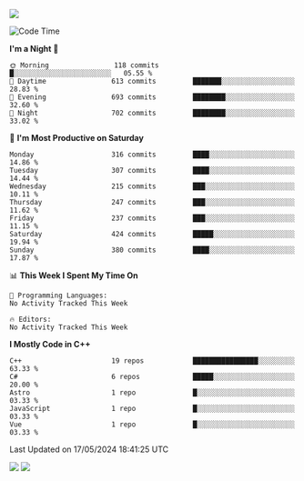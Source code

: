 ![](https://komarev.com/ghpvc/?username=lilpidgey&color=red)
<!--START_SECTION:waka-->
![Code Time](http://img.shields.io/badge/Code%20Time-1%2C491%20hrs%2018%20mins-blue)

**I'm a Night 🦉** 

```text
🌞 Morning                118 commits         █░░░░░░░░░░░░░░░░░░░░░░░░   05.55 % 
🌆 Daytime                613 commits         ███████░░░░░░░░░░░░░░░░░░   28.83 % 
🌃 Evening                693 commits         ████████░░░░░░░░░░░░░░░░░   32.60 % 
🌙 Night                  702 commits         ████████░░░░░░░░░░░░░░░░░   33.02 % 
```
📅 **I'm Most Productive on Saturday** 

```text
Monday                   316 commits         ████░░░░░░░░░░░░░░░░░░░░░   14.86 % 
Tuesday                  307 commits         ████░░░░░░░░░░░░░░░░░░░░░   14.44 % 
Wednesday                215 commits         ███░░░░░░░░░░░░░░░░░░░░░░   10.11 % 
Thursday                 247 commits         ███░░░░░░░░░░░░░░░░░░░░░░   11.62 % 
Friday                   237 commits         ███░░░░░░░░░░░░░░░░░░░░░░   11.15 % 
Saturday                 424 commits         █████░░░░░░░░░░░░░░░░░░░░   19.94 % 
Sunday                   380 commits         ████░░░░░░░░░░░░░░░░░░░░░   17.87 % 
```


📊 **This Week I Spent My Time On** 

```text
💬 Programming Languages: 
No Activity Tracked This Week

🔥 Editors: 
No Activity Tracked This Week
```

**I Mostly Code in C++** 

```text
C++                      19 repos            ████████████████░░░░░░░░░   63.33 % 
C#                       6 repos             █████░░░░░░░░░░░░░░░░░░░░   20.00 % 
Astro                    1 repo              █░░░░░░░░░░░░░░░░░░░░░░░░   03.33 % 
JavaScript               1 repo              █░░░░░░░░░░░░░░░░░░░░░░░░   03.33 % 
Vue                      1 repo              █░░░░░░░░░░░░░░░░░░░░░░░░   03.33 % 
```




 Last Updated on 17/05/2024 18:41:25 UTC
<!--END_SECTION:waka-->
![](https://hit.yhype.me/github/profile?user_id=42968544)
![](https://komarev.com/ghpvc/?lilpidgey)
